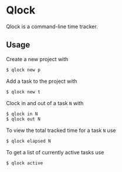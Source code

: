 # Qlock

Qlock is a command-line time tracker.

## Usage

Create a new project with

```bash
$ qlock new p
```

Add a task to the project with

```bash
$ qlock new t
```

Clock in and out of a task `N` with

```bash
$ qlock in N
$ qlock out N
```

To view the total tracked time for a task `N` use

```bash
$ qlock elapsed N
```

To get a list of currently active tasks use

```bash
$ qlock active
```
